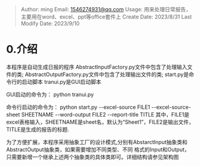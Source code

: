>Author: ming 
>Email: 1546274931@qq.com 
>Usage: 用来处理日常报告，主要用在word、excel、ppt等office套件上 
>Create Date: 2023/8/31 
>Last Modify Date: 2023/9/10

# 0.介绍 
本程序是自动生成日报的程序
AbstractInputFactory.py文件中包含了处理输入文件的类;
AbstractOutputFactory.py文件中包含了处理输出文件的类;
start.py是命令行的启动脚本
tranui.py是GUI启动脚本

GUI启动的命令为：
python tranui.py

命令行启动的命令为：
python start.py --excel-source FILE1 --excel-source-sheet SHEETNAME --word-output FILE2 --report-title TITLE
其中，FILE1是excel表格输入，SHEETNAME是sheet名，默认为“Sheet1”，FILE2是输出文件，TITLE是生成的报告的标题.

为了方便扩展，本程序采用抽象工厂的设计模式,分别有AbstarctInput抽象类和AbstractOutput抽象类，如果需要增加不同类型、不同
格式的Input和Output，只需要新增一个继承上述两个抽象类的具体类即可。详细结构请参见架构图
